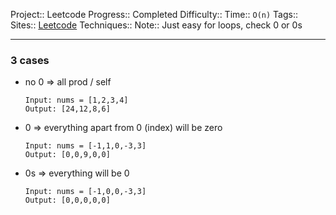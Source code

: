 Project:: Leetcode
Progress:: Completed
Difficulty:: 
Time:: `O(n)`
Tags:: 
Sites:: [Leetcode](https://leetcode.com/problems/product-of-array-except-self/description/)
Techniques:: 
Note:: Just easy for loops, check 0 or 0s

---
### 3 cases
- no 0 => all prod / self
	```
	Input: nums = [1,2,3,4]
	Output: [24,12,8,6]
	```
- 0  => everything apart from 0 (index) will be zero
	```
	Input: nums = [-1,1,0,-3,3]
	Output: [0,0,9,0,0]
	```
- 0s => everything will be 0
	```
	Input: nums = [-1,0,0,-3,3]
	Output: [0,0,0,0,0]
	```